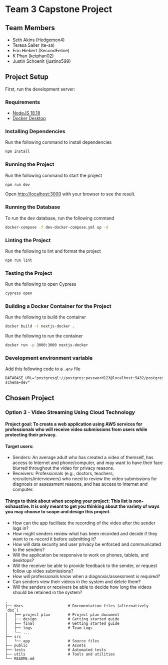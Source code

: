 # Team 3 Capstone Project

## Team Members

-   Seth Akins (Hedgemon4)
-   Teresa Saller (te-sa)
-   Erin Hiebert (SecondFeline)
-   K Phan (ketphan02)
-   Justin Schoenit (justino599)

## Project Setup

First, run the development server:

### Requirements

-   [NodeJS 18.18](https://nodejs.org/en)
-   [Docker Desktop](https://www.docker.com/products/docker-desktop/)

### Installing Dependencies

Run the following command to install dependencies

```bash
npm install
```

### Running the Project

Run the following command to start the project

```bash
npm run dev
```

Open [http://localhost:3000](http://localhost:3000) with your browser to see the result.

### Running the Database

To run the dev database, run the following command

```bash
docker-compose -f dev-docker-compose.yml up -d
```

### Linting the Project

Run the following to lint and format the project

```bash
npm run lint
```

### Testing the Project

Run the following to open Cypress

```bash
cypress open
```

### Building a Docker Container for the Project

Run the following to build the container

```bash
docker build -t nextjs-docker .
```

Run the following to run the container

```bash
docker run -p 3000:3000 nextjs-docker
```

### Development environment variable

Add this following code to a `.env` file

```dotenv
DATABASE_URL="postgresql://postgres:password123@localhost:5432/postgres?schema=dev"
```

## Chosen Project

### Option 3 - Video Streaming Using Cloud Technology

#### Project goal: To create a web application using AWS services for professionals who will receive video submissions from users while protecting their privacy.

#### Target users:

-   Senders: An average adult who has created a video of themself, has access to Internet and phone/computer, and may want to have their face blurred throughout the video for privacy reasons.
-   Receivers: Professionals (e.g., doctors, teachers, recruiters/interviewers) who need to review the video submissions for diagnosis or assessment reasons, and has access to Internet and computer.

#### Things to think about when scoping your project: This list is non-exhaustive. It is only meant to get you thinking about the variety of ways you may choose to scope and design this project.

-   How can the app facilitate the recording of the video after the sender logs in?
-   How might senders review what has been recorded and decide if they want to re-record it before submitting it?
-   How will data security and user privacy be enforced and communicated to the senders?
-   Will the application be responsive to work on phones, tablets, and desktops?
-   Will the receiver be able to provide feedback to the sender, or request follow up video submissions?
-   How will professionals know when a diagnosis/assessment is required?
-   Can senders view their videos in the system and delete them?
-   Will the senders or receivers be able to decide how long the videos should be retained in the system?

```
.
├── docs                    # Documentation files (alternatively `doc`)
│   ├── project plan        # Project plan document
│   ├── design              # Getting started guide
│   ├── final               # Getting started guide
│   ├── logs                # Team Logs
│   └── ...
├── src
│   └── app                 # Source files
├── public                  # Assets
├── tests                   # Automated tests
├── utils                   # Tools and utilities
└── README.md
```
